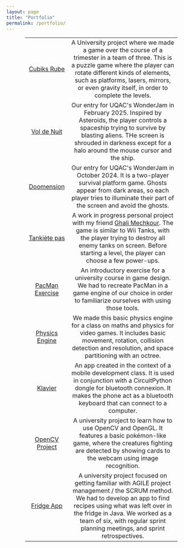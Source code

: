 ```yaml
---
layout: page
title: "Portfolio"
permalink: /portfolio/
---
```


<div style="margin-left: auto;
            margin-right: auto;
            width: 80%;">
<table>
<tbody>
<tr>
<td style="text-align: center;"><a href="https://uniren1-my.sharepoint.com/:f:/g/personal/theo_legoc_etudiant_univ-rennes_fr/Egij64MkoNBLqyhHhHxp6goBMCyWAls6H112O6XkQ14ncg?e=pRlmNN">Cubiks Rube</a></td>
<td style="text-align: center;">A University project where we made a game over the course of a trimester in a team of three. This is a puzzle game where the player can rotate different kinds of elements, such as platforms, lasers, mirrors, or even gravity itself, in order to complete the levels. </td>
</tr>
<tr>
<td style="text-align: center;"><a href="https://maxgrc.itch.io/vol-de-nuit">Vol de Nuit</a></td>
<td style="text-align: center;"> Our entry for UQAC's WonderJam in February 2025. Inspired by Asteroids, the player controls a spaceship trying to survive by blasting aliens. THe screen is shrouded in darkness except for a halo around the mouse cursor and the ship.</td>
</tr>
<tr>
<td style="text-align: center;"><a href="https://tea-enjoyers.itch.io/doomension">Doomension</a></td>
<td style="text-align: center;"> Our entry for UQAC's WonderJam in October 2024. It is a two-player survival platform game. Ghosts appear from dark areas, so each player tries to illuminate their part of the screen and avoid the ghosts.</td>
</tr>
<tr>
<td style="text-align: center;"><a href="https://drive.google.com/drive/folders/1T6bD4fFzUho86y-KnzxrIhwLL7hJSkMH">Tankiète pas</a></td>
<td style="text-align: center;">A work in progress personal project with my friend <a href="https://github.com/LeClaptain">Ghali Mechkour</a>. The game is similar to Wii Tanks, with the player trying to destroy all enemy tanks on screen. Before starting a level, the player can choose a few power-ups.</td>
</tr>
<tr>
<td style="text-align: center;"><a href="https://github.com/tlegoc/UQAC_Pacman">PacMan Exercise</a></td>
<td style="text-align: center;"> An introductory exercise for a university course in game design. We had to recreate PacMan in a game engine of our choice in order to familiarize ourselves with using those tools.</td>
</tr>
<tr>
<td style="text-align: center;"><a href="https://github.com/LeClaptain/Math_physic_JV">Physics Engine</a></td>
<td style="text-align: center;"> We made this basic physics engine for a class on maths and physics for video games. It includes basic movement, rotation, collision detection and resolution, and space partitioning with an octree.</td>
</tr>   
<tr>
<td style="text-align: center;"><a href="https://github.com/miel-uqac/vka2">Klavier</a></td>
<td style="text-align: center;"> An app created in the context of a mobile development class. It is used in conjunction with a CircuitPython dongle for bluetooth connexion. It makes the phone act as a bluetooth keyboard that can connect to a computer.</td>
</tr>    
<tr>
<td style="text-align: center;"><a href="https://devops.telecomste.fr/mechkour.ghali/projet-open-cv">OpenCV Project</a></td>
<td style="text-align: center;">A university project to learn how to use OpenCV and OpenGL. It features a basic pokémon-like game, where the creatures fighting are detected by showing cards to the webcam using image recognition.</td>
</tr>
<tr>
<td style="text-align: center;"><a href="https://devops.telecomste.fr/prinfo/2023-24/info10">Fridge App</a></td>
<td style="text-align: center;">A university project focused on getting familiar with AGILE project management / the SCRUM method. We had to develop an app to find recipes using what was left over in the fridge in Java. We worked as a team of six, with regular sprint planning meetings, and sprint retrospectives.</td>
</tr>
</tbody>
</table>
</div>


